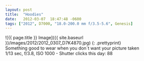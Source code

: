 ```yaml
---
layout: post
title:  "Hoodies"
date:   2012-03-07  18:47:48 -0600
tags: ["2012", D7000, "18.0-200.0 mm f/3.5-5.6", Genesis]
---
```

![{{ page.title }} Image]({{ site.baseurl }}/images/2012/2012_0307_D7K4870.jpg)
{: .prettyprint}  
Something good to wear when you don`t want your picture taken  
1/13 sec, f/3.8, ISO 1000 - Shutter clicks this day: 88